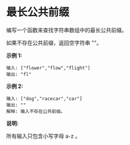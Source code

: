 # 最长公共前缀

编写一个函数来查找字符串数组中的最长公共前缀。

如果不存在公共前缀，返回空字符串 ""。

**示例 1:**

    输入: ["flower","flow","flight"]
    输出: "fl"

**示例 2:**

    输入: ["dog","racecar","car"]
    输出: ""
    解释: 输入不存在公共前缀。

**说明:**

所有输入只包含小写字母 a-z 。